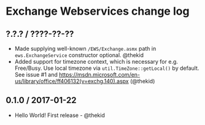 Exchange Webservices change log
===============================

## ?.?.? / ????-??-??

* Made supplying well-known `/EWS/Exchange.asmx` path in `ews.ExchangeService`
  constructor optional.
  @thekid
* Added support for timezone context, which is necessary for e.g. Free/Busy.
  Use local timezone via `util.TimeZone::getLocal()` by default. See issue #1
  and https://msdn.microsoft.com/en-us/library/office/ff406132(v=exchg.140).aspx
  (@thekid)

## 0.1.0 / 2017-01-22

* Hello World! First release - @thekid